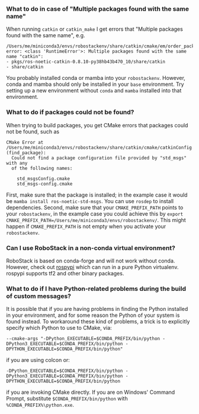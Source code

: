 
### What to do in case of "Multiple packages found with the same name"
 When running `catkin` or `catkin_make` I get errors that "Multiple packages found with the same name", e.g.
```
/Users/me/miniconda3/envs/robostackenv/share/catkin/cmake/em/order_packages.cmake.em:23: error: <class 'RuntimeError'>: Multiple packages found with the same name "catkin":
- pkgs/ros-noetic-catkin-0.8.10-py38hb43b470_10/share/catkin
- share/catkin
```
You probably installed conda or mamba into your `robostackenv`. However, conda and mamba should only be installed in your `base` environment. Try setting up a new environment without `conda` and `mamba` installed into that environment.

### What to do if packages could not be found?
When trying to build packages, you get CMake errors that packages could not be found, such as
```
CMake Error at /Users/me/miniconda3/envs/robostackenv/share/catkin/cmake/catkinConfig.cmake:83 (find_package):
  Could not find a package configuration file provided by "std_msgs" with any
  of the following names:

    std_msgsConfig.cmake
    std_msgs-config.cmake
```
First, make sure that the package is installed; in the example case it would be `mamba install ros-noetic-std-msgs`. You can use `rosdep` to install dependencies. Second, make sure that your `CMAKE_PREFIX_PATH` points to your `robostackenv`, in the example case you could achieve this by `export CMAKE_PREFIX_PATH=/Users/me/miniconda3/envs/robostackenv/`. This might happen if `CMAKE_PREFIX_PATH` is not empty when you activate your `robostackenv`.

### Can I use RoboStack in a non-conda virtual environment?
RoboStack is based on conda-forge and will not work without conda. However, check out [rospypi](https://github.com/rospypi/simple) which can run in a pure Python virtualenv. rospypi supports tf2 and other binary packages.

### What to do if I have Python-related problems during the build of custom messages?

It is possible that if you are having problems in finding the Python installed in your environment, and for some reason the Python of your system is found instead. To workaround these kind of problems, a trick is to explicitly specify which Python to use to CMake, via: 
~~~
--cmake-args "-DPython_EXECUTABLE=$CONDA_PREFIX/bin/python -DPython3_EXECUTABLE=$CONDA_PREFIX/bin/python -DPYTHON_EXECUTABLE=$CONDA_PREFIX/bin/python"
~~~
if you are using colcon or:
~~~
-DPython_EXECUTABLE=$CONDA_PREFIX/bin/python -DPython3_EXECUTABLE=$CONDA_PREFIX/bin/python -DPYTHON_EXECUTABLE=$CONDA_PREFIX/bin/python
~~~
if you are invoking CMake directly. If you are on Windows' Command Prompt, substitute `$CONDA_PREFIX/bin/python` with `%CONDA_PREFIX%\python.exe`.
